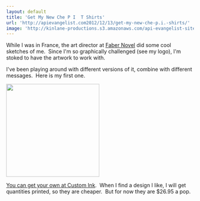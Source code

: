```yaml
---
layout: default
title: 'Get My New Che P I  T Shirts'
url: 'http://apievangelist.com2012/12/13/get-my-new-che-p.i.-shirts/'
image: 'http://kinlane-productions.s3.amazonaws.com/api-evangelist-site/blog/kin-lane-che-pi-red.jpg'
---
```



<p>
     While I was in France, the art director at <a href="http://www.fabernovel.com/en/">Faber Novel</a> did some cool sketches of me.  Since I'm so graphically challenged (see my logo), I'm stoked to have the artwork to work with.
</p>
<p>
     I've been playing around with different versions of it, combine with different messages.  Here is my first one.
</p>
<p>
     <img src="https://s3.amazonaws.com/kinlane-productions/api-evangelist/t-shirts/kin-lane-che-pi-red.jpg"  width="250" />
</p>
<p>
     <a href="http://www.customink.com/designs/chepi/ebq0-000s-tdtd/hotlink?pc=HL-76684&amp;cm_mmc=hotlink-_-3-_-Header_txt-_-prehead1">You can get your own at Custom Ink</a>.  When I find a design I like, I will get quantities printed, so they are cheaper.  But for now they are $26.95 a pop.
</p>
